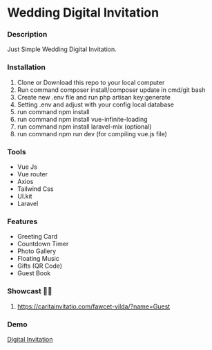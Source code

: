 # Wedding Digital Invitation

### Description
Just Simple Wedding Digital Invitation. <br>

### Installation
1. Clone or Download this repo to your local computer
2. Run command composer install/composer update in cmd/git bash
3. Create new .env file and run php artisan key:generate
4. Setting .env and adjust with your config local database
5. run command npm install
6. run command npm install vue-infinite-loading
7. run command npm install laravel-mix (optional)
8. run command npm run dev (for compiling vue.js file)

### Tools
- Vue Js
- Vue router
- Axios
- Tailwind Css
- UI.kit
- Laravel

### Features
- Greeting Card
- Countdown Timer
- Photo Gallery
- Floating Music
- Gifts (QR Code)
- Guest Book

### Showcast 🚀🚀
1. https://caritainvitatio.com/fawcet-vilda/?name=Guest

### Demo
[Digital Invitation](https://caritainvitatio.com/fawcet-vilda)
